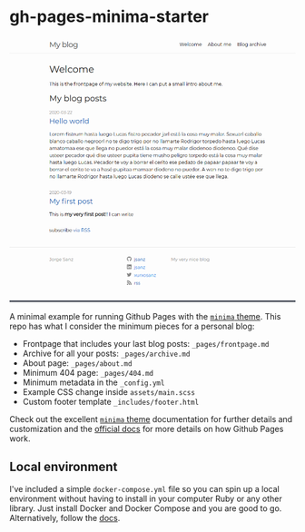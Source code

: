 # gh-pages-minima-starter

![screenshot](./assets/imgs/screenshot.png)

A minimal example for running Github Pages with the [`minima` theme][minima]. This repo has what I consider the minimum pieces for a personal blog:

* Frontpage that includes your last blog posts: `_pages/frontpage.md`
* Archive for all your posts: `_pages/archive.md`
* About page: `_pages/about.md`
* Minimum 404 page: `_pages/404.md`
* Minimum metadata in the `_config.yml`
* Example CSS change inside `assets/main.scss`
* Custom footer template `_includes/footer.html`

Check out the excellent [`minima` theme][minima] documentation for further details and customization and the [official docs][gh] for more details on how Github Pages work.

## Local environment

I've included a simple `docker-compose.yml` file so you can spin up a local environment without having to install in your computer Ruby or any other library. Just install Docker and Docker Compose and you are good to go. Alternatively, follow the [docs][install].


[minima]: https://github.com/jekyll/minima/tree/2.5-stable
[gh]: https://help.github.com/en/github/working-with-github-pages
[install]: https://help.github.com/en/github/working-with-github-pages/testing-your-github-pages-site-locally-with-jekyll
